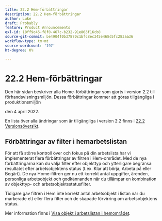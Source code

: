 ```yaml
---
title: 22.2 Hem-förbättringar
description: 22.2 Hem-förbättringar
author: Luke
draft: Probably
feature: Product Announcements
exl-id: 18ff9c45-f8f0-467c-b232-91e863f16cb8
source-git-commit: be4904f0b37870c1bfc8ec345e468d5fc283aa36
workflow-type: tm+mt
source-wordcount: '197'
ht-degree: 0%

---
```


# 22.2 Hem-förbättringar

Den här sidan beskriver alla Home-förbättringar som gjorts i version 2.2 till förhandsvisningsmiljön. Dessa förbättringar kommer att göras tillgängliga i produktionsmiljön

<!--
<MadCap:conditionalText data-mc-conditions="QuicksilverOrClassic.Draft mode">
in January 2022
</MadCap:conditionalText>
-->

den 4 april 2022.

En lista över alla ändringar som är tillgängliga i version 2.2 finns i [22.2 Versionsöversikt](../../../product-announcements/product-releases/22.2-release-activity/22-2-release-overview.md).

## Förbättringar av filter i hemarbetslistan

För att få större kontroll över och fokus på din arbetslista har vi implementerat flera förbättringar av filtren i Hem-området. Med de nya förbättringarna kan du välja filter efter objekttyp och ytterligare begränsa resultatet efter arbetsobjektens status (t.ex. Klar att börja, Arbeta på eller Begärt). De nya Home-filtren ger nu ett korrekt antal uppgifter, ärenden, personliga arbetsobjekt och godkännanden när du tillämpar en kombination av objekttyp- och arbetsobjektsstatusfilter.

Tidigare gav filtren i Hem inte korrekt antal arbetsobjekt i listan när du markerade ett eller flera filter och de skapade förvirring om arbetsobjektens status.

Mer information finns i [Visa objekt i arbetslistan i hemområdet](../../../workfront-basics/using-home/using-the-home-area/display-items-in-home-work-list.md).

